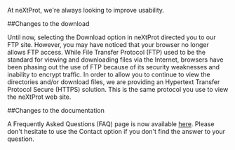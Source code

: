 At neXtProt, we're always looking to improve usability.

##Changes to the download

Until now, selecting the Download option in neXtProt directed you to our FTP site. However, you may have noticed that your browser no longer allows FTP access. While File Transfer Protocol (FTP) used to be the standard for viewing and downloading files via the Internet, browsers have been phasing out the use of FTP because of its security weaknesses and inability to encrypt traffic. In order to allow you to continue to view the directories and/or download files, we are providing an Hypertext Transfer Protocol Secure (HTTPS) solution. This is the same protocol you use to view the neXtProt web site.

##Changes to the documentation

A Frequently Asked Questions (FAQ) page is now available [here](../help/FAQ). Please don't hesitate to use the Contact option if you don't find the answer to your question.
